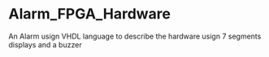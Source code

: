 # Alarm_FPGA_Hardware
 An Alarm usign VHDL language to describe the hardware usign 7 segments displays and a buzzer
